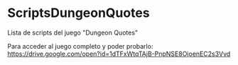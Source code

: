 # ScriptsDungeonQuotes
Lista de scripts del juego "Dungeon Quotes"

Para acceder al juego completo y poder probarlo: https://drive.google.com/open?id=1dTFxWtqTAjB-PnpNSE8OjoenEC2s3Vvd
